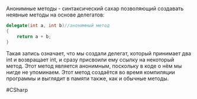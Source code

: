 Анонимные методы - синтаксический сахар позволяющий создавать неявные методы на основе делегатов:

```cs
delegate(int a, int b)//анонимный метод
{
	return a + b;
}
```

Такая запись означает, что мы создали делегат, который принимает два int и возвращает int, и сразу присвоили ему ссылку на некоторый метод. Этот метод является анонимным, поскольку в коде о нём мы нигде не упоминаем. Этот метод создаётся во время компиляции программы и выглядит в памяти также, как и обычные методы.

#CSharp 